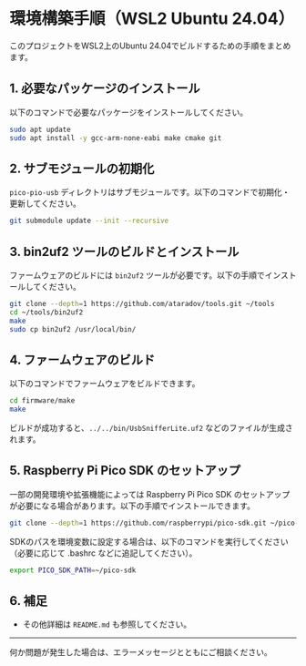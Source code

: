 # 環境構築手順（WSL2 Ubuntu 24.04）

このプロジェクトをWSL2上のUbuntu 24.04でビルドするための手順をまとめます。

## 1. 必要なパッケージのインストール

以下のコマンドで必要なパッケージをインストールしてください。

```bash
sudo apt update
sudo apt install -y gcc-arm-none-eabi make cmake git
```

## 2. サブモジュールの初期化

`pico-pio-usb` ディレクトリはサブモジュールです。以下のコマンドで初期化・更新してください。

```bash
git submodule update --init --recursive
```

## 3. bin2uf2 ツールのビルドとインストール

ファームウェアのビルドには `bin2uf2` ツールが必要です。以下の手順でインストールしてください。

```bash
git clone --depth=1 https://github.com/ataradov/tools.git ~/tools
cd ~/tools/bin2uf2
make
sudo cp bin2uf2 /usr/local/bin/
```

## 4. ファームウェアのビルド

以下のコマンドでファームウェアをビルドできます。

```bash
cd firmware/make
make
```

ビルドが成功すると、`../../bin/UsbSnifferLite.uf2` などのファイルが生成されます。

## 5. Raspberry Pi Pico SDK のセットアップ

一部の開発環境や拡張機能によっては Raspberry Pi Pico SDK のセットアップが必要になる場合があります。以下の手順でインストールできます。

```bash
git clone --depth=1 https://github.com/raspberrypi/pico-sdk.git ~/pico-sdk
```

SDKのパスを環境変数に設定する場合は、以下のコマンドを実行してください（必要に応じて .bashrc などに追記してください）。

```bash
export PICO_SDK_PATH=~/pico-sdk
```

## 6. 補足
- その他詳細は `README.md` も参照してください。

---
何か問題が発生した場合は、エラーメッセージとともにご相談ください。
